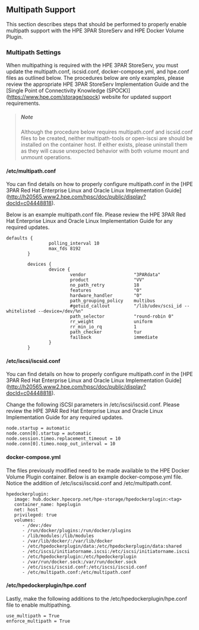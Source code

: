 ## Multipath Support

This section describes steps that should be performed to properly enable multipath support with the HPE 3PAR StoreServ and HPE Docker Volume Plugin.

### Multipath Settings

When multipathing is required with the HPE 3PAR StoreServ, you must update the multipath.conf, iscsid.conf, docker-compose.yml, and hpe.conf files as outlined below.  The procedures below are only examples, please review the appropriate HPE 3PAR StoreServ Implementation Guide and the [Single Point of Connectivity Knowledge (SPOCK)] (https://www.hpe.com/storage/spock) website for updated support requirements.

> ##### Note
> Although the procedure below requires multipath.conf and iscsid.conf files to be created, neither multipath-tools or open-iscsi are should be installed on the container host.  If either exists, please uninstall them as they will cause unexpected behavior with both volume mount and unmount operations.

#### /etc/multipath.conf

You can find details on how to properly configure multipath.conf in the [HPE 3PAR Red Hat Enterprise Linux and Oracle Linux Implementation Guide] (http://h20565.www2.hpe.com/hpsc/doc/public/display?docId=c04448818).

Below is an example multipath.conf file. Please review the HPE 3PAR Red Hat Enterprise Linux and Oracle Linux Implementation Guide for any required updates.

```
defaults {
                polling_interval 10
                max_fds 8192
        }

        devices {
                device {
                        vendor                  "3PARdata"
                        product                 "VV"
                        no_path_retry           18
                        features                "0"
                        hardware_handler        "0"
                        path_grouping_policy    multibus
                        #getuid_callout         "/lib/udev/scsi_id --whitelisted --device=/dev/%n"
                        path_selector           "round-robin 0"
                        rr_weight               uniform
                        rr_min_io_rq            1
                        path_checker            tur
                        failback                immediate
                }
        }
```

#### /etc/iscsi/iscsid.conf

You can find details on how to properly configure multipath.conf in the [HPE 3PAR Red Hat Enterprise Linux and Oracle Linux Implementation Guide] (http://h20565.www2.hpe.com/hpsc/doc/public/display?docId=c04448818).

Change the following iSCSI parameters in /etc/iscsi/iscsid.conf.  Please review the HPE 3PAR Red Hat Enterprise Linux and Oracle Linux Implementation Guide for any required updates.

```
node.startup = automatic
node.conn[0].startup = automatic
node.session.timeo.replacement_timeout = 10
node.conn[0].timeo.noop_out_interval = 10
```

#### docker-compose.yml

The files previously modified need to be made available to the HPE Docker Volume Plugin container.  Below is an example docker-compose.yml file.  Notice the addition of /etc/iscsi/iscsid.conf and /etc/multipath.conf.

```
hpedockerplugin:
   image: hub.docker.hpecorp.net/hpe-storage/hpedockerplugin:<tag>
   container_name: hpeplugin
   net: host
   privileged: true
   volumes:
      - /dev:/dev
      - /run/docker/plugins:/run/docker/plugins
      - /lib/modules:/lib/modules
      - /var/lib/docker/:/var/lib/docker
      - /etc/hpedockerplugin/data:/etc/hpedockerplugin/data:shared
      - /etc/iscsi/initiatorname.iscsi:/etc/iscsi/initiatorname.iscsi
      - /etc/hpedockerplugin:/etc/hpedockerplugin
      - /var/run/docker.sock:/var/run/docker.sock
      - /etc/iscsi/iscsid.conf:/etc/iscsi/iscsid.conf
      - /etc/multipath.conf:/etc/multipath.conf
```

#### /etc/hpedockerplugin/hpe.conf

Lastly, make the following additions to the /etc/hpedockerplugin/hpe.conf file to enable multipathing.

 ```
use_multipath = True
enforce_multipath = True
```
